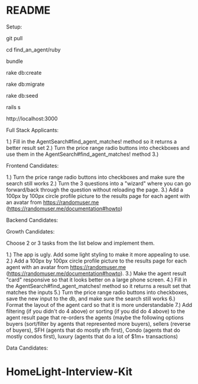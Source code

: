 # README

Setup:

git pull

cd find_an_agent/ruby

bundle

rake db:create

rake db:migrate

rake db:seed

rails s

http://localhost:3000


Full Stack Applicants:

  1.) Fill in the AgentSearch#find_agent_matches! method so it returns a better result set
  2.) Turn the price range radio buttons into checkboxes and use them in the AgentSearch#find_agent_matches! method
  3.) 

Frontend Candidates:

  1.) Turn the price range radio buttons into checkboxes and make sure the search still works
  2.) Turn the 3 questions into a "wizard" where you can go forward/back through the question without reloading the page.
  3.) Add a 100px by 100px circle profile picture to the results page for each agent with an avatar from https://randomuser.me (https://randomuser.me/documentation#howto)

Backend Candidates:

Growth Candidates:

  Choose 2 or 3 tasks from the list below and implement them.

  1.) The app is ugly. Add some light styling to make it more appealing to use.
  2.) Add a 100px by 100px circle profile picture to the results page for each agent with an avatar from https://randomuser.me (https://randomuser.me/documentation#howto).
  3.) Make the agent result "card" responsive so that it looks better on a large phone screen.
  4.) Fill in the AgentSearch#find_agent_matches! method so it returns a result set that matches the inputs
  5.) Turn the price range radio buttons into checkboxes, save the new input to the db, and make sure the search still works
  6.) Format the layout of the agent card so that it is more understandable
  7.) Add filtering (if you didn't do 4 above) or sorting (if you did do 4 above) to the agent result page that re-orders the agents (maybe the following options buyers (sort/filter by agents that represented more buyers), sellers (reverse of buyers), SFH (agents that do mostly sfh first), Condo (agents that do mostly condos first), luxury (agents that do a lot of $1m+ transactions)

Data Candidates:
# HomeLight-Interview-Kit
